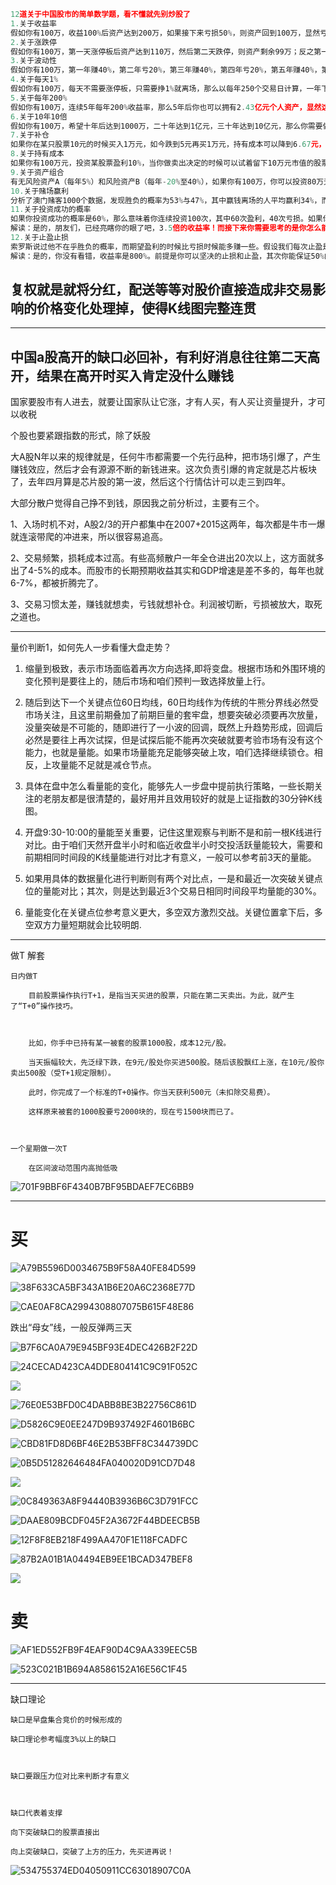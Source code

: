 

```javascript
12道关于中国股市的简单数学题，看不懂就先别炒股了
1.关于收益率
假如你有100万，收益100%后资产达到200万，如果接下来亏损50%，则资产回到100万，显然亏损50%比赚取100%要容易得多；
2.关于涨跌停
假如你有100万，第一天涨停板后资产达到110万，然后第二天跌停，则资产剩余99万；反之第一天跌停，第二天涨停，资产还是99万元；
3.关于波动性
假如你有100万，第一年赚40%，第二年亏20%，第三年赚40%，第四年亏20%，第五年赚40%，第六年亏20%，资产剩余140.5万元，六年年化收益率仅为5.83%，甚至低于五年期凭证式国债票面利率；
4.关于每天1%
假如你有100万，每天不需要涨停板，只需要挣1%就离场，那么以每年250个交易日计算，一年下来你的资产可以达到1203.2万，两年后你就可以坐拥1.45亿。
5.关于每年200%
假如你有100万，连续5年每年200%收益率，那么5年后你也可以拥有2.43亿元个人资产，显然这样高额收益是很难持续的；
6.关于10年10倍
假如你有100万，希望十年后达到1000万，二十年达到1亿元，三十年达到10亿元，那么你需要做到年化收益率25.89%。
7.关于补仓
如果你在某只股票10元的时候买入1万元，如今跌到5元再买1万元，持有成本可以降到6.67元，而不是你想象中的7.50元；
8.关于持有成本
如果你有100万元，投资某股票盈利10%，当你做卖出决定的时候可以试着留下10万元市值的股票，那么你的持有成本将降为零，接下来你就可以毫无压力的长期持有了。如果你极度看好公司的发展，也可以留下20万市值的股票，你会发现你的盈利从10%提升到了100%，不要得意因为此时股票如果下跌超过了50%，你还是有可能亏损；
9.关于资产组合
有无风险资产A（每年5%）和风险资产B（每年-20%至40%），如果你有100万，你可以投资80万无风险资产A和20万风险资产B，那么你全年最差的收益可能就是零，而最佳收益可能是12%，这就是应用于保本基金CPPI技术的雏形；
10.关于赌场赢利
分析了澳门赌客1000个数据，发现胜负的概率为53%与47%，其中赢钱离场的人平均赢利34%，而输钱离场的人平均亏损时72%，赌场并不需要做局赢利，保证公平依靠人性的弱点就可以持续赢利。股市亦如此。
11.关于投资成功的概率
如果你投资成功的概率是60%，那么意味着你连续投资100次，其中60次盈利，40次亏损。如果你把止盈和止损都设置为10%和-10%，那么意味着最终的收益率是350%（1.1^60*0.9^40=4.50）
解读：是的，朋友们，已经亮瞎你的眼了吧，3.5倍的收益率！而接下来你需要思考的是你怎么能保证你的胜率是60%呐，不要想当然，这个成功率对于多数人来说也是几乎不可能达到的。
12.关于止盈止损
索罗斯说过他不在乎胜负的概率，而期望盈利的时候比亏损时候能多赚一些。假设我们每次止盈是10%，每次止损是-5%，那么连续投资100次，假设胜负概率是50%，那么意味着你最终的收益率是803.26%（1.1^50*0.95^50=9.0326）
解读：是的，你没有看错，收益率是800%。前提是你可以坚决的止损和止盈，其次你能保证50%的概率能到达更多的止盈机会吗？
```

## 复权就是就将分红，配送等等对股价直接造成非交易影响的价格变化处理掉，使得K线图完整连贯

---

## 中国a股高开的缺口必回补，有利好消息往往第二天高开，结果在高开时买入肯定没什么赚钱

国家要股市有人进去，就要让国家队让它涨，才有人买，有人买让资量提升，才可以收税

个股也要紧跟指数的形式，除了妖股

大A股N年以来的规律就是，任何牛市都需要一个先行品种，把市场引爆了，产生赚钱效应，然后才会有源源不断的新钱进来。这次负责引爆的肯定就是芯片板块了，去年四月算是芯片股的第一波，然后这个行情估计可以走三到四年。



大部分散户觉得自己挣不到钱，原因我之前分析过，主要有三个。



1、入场时机不对，A股2/3的开户都集中在2007+2015这两年，每次都是牛市一爆就连滚带爬的冲进来，所以很容易追高。



2、交易频繁，损耗成本过高。有些高频散户一年全仓进出20次以上，这方面就多出了4-5%的成本。而股市的长期预期收益其实和GDP增速是差不多的，每年也就6-7%，都被折腾完了。



3、交易习惯太差，赚钱就想卖，亏钱就想补仓。利润被切断，亏损被放大，取死之道也。

---

量价判断1，如何先人一步看懂大盘走势？

1. 缩量到极致，表示市场面临着再次方向选择,即将变盘。根据市场和外围环境的变化预判是要往上的，随后市场和咱们预判一致选择放量上行。

1. 随后到达下一个关键点位60日均线，60日均线作为传统的牛熊分界线必然受市场关注，且这里前期叠加了前期巨量的套牢盘，想要突破必须要再次放量，没量突破是不可能的，随即进行了一小波的回调，既然上升趋势形成，回调后必然是要往上再次试探，但是试探后能不能再次突破就要考验市场有没有这个能力，也就是量能。如果市场量能充足能够突破上攻，咱们选择继续锁仓。相反，上攻量能不足就是减仓节点。

1. 具体在盘中怎么看量能的变化，能够先人一步盘中提前执行策略，一些长期关注的老朋友都是很清楚的，最好用并且效用较好的就是上证指数的30分钟K线图。

1. 开盘9:30-10:00的量能至关重要，记住这里观察与判断不是和前一根K线进行对比。由于咱们天然开盘半小时和临近收盘半小时交投活跃量能较大，需要和前期相同时间段的K线量能进行对比才有意义，一般可以参考前3天的量能。

1. 如果用具体的数据量化进行判断则有两个对比点，一是和最近一次突破关键点位的量能对比；其次，则是达到最近3个交易日相同时间段平均量能的30%。

1. 量能变化在关键点位参考意义更大，多空双方激烈交战。关键位置拿下后，多空双方力量短期就会比较明朗. 

---

做T 解套

    日内做T

        目前股票操作执行T+1，是指当天买进的股票，只能在第二天卖出。为此，就产生了“T+0”操作技巧。

        

        比如，你手中已持有某一被套的股票1000股，成本12元/股。

        当天振幅较大，先泛绿下跌，在9元/股处你买进500股。随后该股飘红上涨，在10元/股你卖出500股（受T+1规定限制）。

        此时，你完成了一个标准的T+0操作。你当天获利500元（未扣除交易费）。

        这样原来被套的1000股要亏2000块的，现在亏1500块而已了。

    

    一个星期做一次T

        在区间波动范围内高抛低吸



![701F9BBF6F4340B7BF95BDAEF7EC6BB9](https://github.com/CHENJIAMIAN/Blog/assets/20126997/af04037f-f9c5-45c3-9322-fc4e85875d1e)





---

# 买

![A79B5596D0034675B9F58A40FE84D599](https://github.com/CHENJIAMIAN/Blog/assets/20126997/d7bcae1f-7fc1-4976-8aad-8bd304e712dc)



![38F633CA5BF343A1B6E20A6C2368E77D](https://github.com/CHENJIAMIAN/Blog/assets/20126997/eb143ffe-d661-4d33-aee3-1ac62f032a64)



![CAE0AF8CA2994308807075B615F48E86](https://github.com/CHENJIAMIAN/Blog/assets/20126997/08523b94-5bbf-48e9-88b0-d95ead21522f)

跌出“母女”线，一般反弹两三天

![B7F6CA0A79E945BF93E4DEC426B2F22D](https://github.com/CHENJIAMIAN/Blog/assets/20126997/ef499c9e-bb38-42e8-a1eb-d75dc873a73b)



![24CECAD423CA4DDE804141C9C91F052C](https://github.com/CHENJIAMIAN/Blog/assets/20126997/2bb61782-da6a-4fb0-88a0-257e7adf0a6d)





![](images/DEAB213652B74F289F6E9E5A0F58BD23.png)



![76E0E53BFD0C4DABB8BE3B22756C861D](https://github.com/CHENJIAMIAN/Blog/assets/20126997/c6f5a336-92f9-4219-9d39-0b4ad9af06ea)



![D5826C9E0EE247D9B937492F4601B6BC](https://github.com/CHENJIAMIAN/Blog/assets/20126997/7dd711dc-680e-4847-91ab-6e690af0ba53)



![CBD81FD8D6BF46E2B53BFF8C344739DC](https://github.com/CHENJIAMIAN/Blog/assets/20126997/e5598321-eed3-482d-b972-d2f8a6cac283)



![0B5D51282646484FA040020D91CD7D48](https://github.com/CHENJIAMIAN/Blog/assets/20126997/b11ca7d4-5464-4c90-a426-e00555dee1ce)



![](images/F57ACCC24AC6401FA4BC50A7718E2409.png)



![0C849363A8F94440B3936B6C3D791FCC](https://github.com/CHENJIAMIAN/Blog/assets/20126997/10f470a1-5e45-4427-82c1-5c3e381fe3e2)



![DAAE809BCDF045F2A3672F44BDEECB5B](https://github.com/CHENJIAMIAN/Blog/assets/20126997/69d62744-e877-4cbf-b792-140caded82c8)



![12F8F8EB218F499AA470F1E118FCADFC](https://github.com/CHENJIAMIAN/Blog/assets/20126997/11b45b64-7354-4579-888a-a5affd1371ad)



![87B2A01B1A04494EB9EE1BCAD347BEF8](https://github.com/CHENJIAMIAN/Blog/assets/20126997/a30b48a9-67b5-45bf-aafa-a5babf1c0cc5)



![](images/F23E0D9AFCD3426693A892261EFC02E4.png)

# 卖

![AF1ED552FB9F4EAF90D4C9AA339EEC5B](https://github.com/CHENJIAMIAN/Blog/assets/20126997/a80ace00-eac7-4154-945a-9a73980d2e48)



![523C021B1B694A8586152A16E56C1F45](https://github.com/CHENJIAMIAN/Blog/assets/20126997/55d3787b-8a92-430a-afdb-b8eceffe1d94)



---

缺口理论

    缺口是早盘集合竞价的时候形成的

    缺口理论参考幅度3%以上的缺口

    

    缺口要跟压力位对比来判断才有意义

    

    缺口代表着支撑

    向下突破缺口的股票直接出

    向上突破缺口，突破了上方的压力，先买进再说！



![534755374ED04050911CC63018907C0A](https://github.com/CHENJIAMIAN/Blog/assets/20126997/f25d59ef-8a8d-4fe0-83a7-929b7a6a9b6a)



